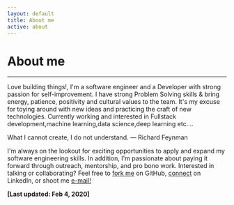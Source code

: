 ```yaml
---
layout: default
title: About me
active: about
---
```


<p><h1>About me</h1></p>

___

Love building things!, I'm a software engineer and a Developer with strong passion for self-improvement. I have strong Problem Solving skills & bring energy, patience, positivity and cultural values to the team. It's my ex­cuse for toy­ing around with new ideas and prac­tic­ing the craft of new technologies. Currently working and interested in Fullstack development,machine learning,data science,deep learning etc....

What I cannot create, I do not understand.
                                    — Richard Feynman

I'm always on the lookout for exciting opportunities to apply and expand my software engineering skills. In addition, I'm passionate about paying it forward through outreach, mentorship, and pro bono work. Interested in talking or collaborating? Feel free to [fork me](https://github.com/rubayet170746) on GitHub, [connect](https://www.linkedin.com/in/shahriar-rahman-rubayet-b81924188/) on LinkedIn, or shoot me [e-mail!](mailto:srubayet15@cse.pstu.ac.bd) 

**[Last updated: Feb 4, 2020]**